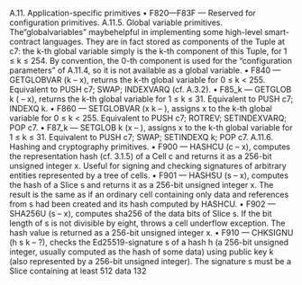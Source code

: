 A.11. Application-specific primitives
• F820—F83F — Reserved for configuration primitives.
A.11.5. Global variable primitives. The“globalvariables” maybehelpful
in implementing some high-level smart-contract languages. They are in fact
stored as components of the Tuple at c7: the k-th global variable simply is
the k-th component of this Tuple, for 1 ≤ k ≤ 254. By convention, the 0-th
component is used for the “configuration parameters” of A.11.4, so it is not
available as a global variable.
• F840 — GETGLOBVAR (k – x), returns the k-th global variable for 0 ≤
k < 255. Equivalent to PUSH c7; SWAP; INDEXVARQ (cf. A.3.2).
• F85_k — GETGLOB k ( – x), returns the k-th global variable for 1 ≤
k ≤ 31. Equivalent to PUSH c7; INDEXQ k.
• F860 — SETGLOBVAR (x k – ), assigns x to the k-th global variable for
0 ≤ k < 255. Equivalent to PUSH c7; ROTREV; SETINDEXVARQ; POP c7.
• F87_k — SETGLOB k (x – ), assigns x to the k-th global variable for
1 ≤ k ≤ 31. Equivalent to PUSH c7; SWAP; SETINDEXQ k; POP c7.
A.11.6. Hashing and cryptography primitives.
• F900 — HASHCU (c – x), computes the representation hash (cf. 3.1.5)
of a Cell c and returns it as a 256-bit unsigned integer x. Useful for
signing and checking signatures of arbitrary entities represented by a
tree of cells.
• F901 — HASHSU (s – x), computes the hash of a Slice s and returns it
as a 256-bit unsigned integer x. The result is the same as if an ordinary
cell containing only data and references from s had been created and
its hash computed by HASHCU.
• F902 — SHA256U (s – x), computes sha256 of the data bits of Slice s.
If the bit length of s is not divisible by eight, throws a cell underflow
exception. The hash value is returned as a 256-bit unsigned integer x.
• F910 — CHKSIGNU (h s k – ?), checks the Ed25519-signature s of a
hash h (a 256-bit unsigned integer, usually computed as the hash of
some data) using public key k (also represented by a 256-bit unsigned
integer). The signature s must be a Slice containing at least 512 data
132

